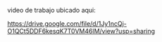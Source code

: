 video de trabajo ubicado aqui:

https://drive.google.com/file/d/1Jy1ncQj-O1QCt5DDF6kesqK7T0VM46lM/view?usp=sharing

